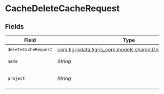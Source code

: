 # CacheDeleteCacheRequest


## Fields

| Field                                                                                                    | Type                                                                                                     | Required                                                                                                 | Description                                                                                              |
| -------------------------------------------------------------------------------------------------------- | -------------------------------------------------------------------------------------------------------- | -------------------------------------------------------------------------------------------------------- | -------------------------------------------------------------------------------------------------------- |
| `deleteCacheRequest`                                                                                     | [com.tigrisdata.tigris_core.models.shared.DeleteCacheRequest](../../models/shared/DeleteCacheRequest.md) | :heavy_check_mark:                                                                                       | N/A                                                                                                      |
| `name`                                                                                                   | *String*                                                                                                 | :heavy_check_mark:                                                                                       | cache name                                                                                               |
| `project`                                                                                                | *String*                                                                                                 | :heavy_check_mark:                                                                                       | Tigris project name                                                                                      |